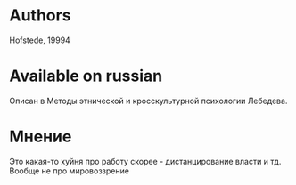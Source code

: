 #                  Authors

Hofstede, 19994

#                  Available on russian

Описан в Методы этнической и кросскультурной психологии Лебедева.

# Мнение

Это какая-то хуйня про работу скорее - дистанцирование власти и тд. Вообще не про мировоззрение